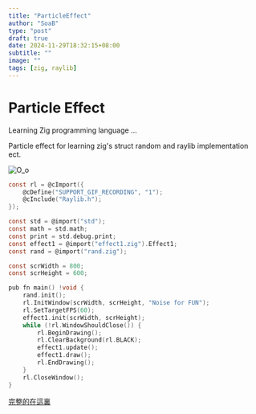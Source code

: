 ```yaml
---
title: "ParticleEffect"
author: "SoaB"
type: "post"
draft: true
date: 2024-11-29T18:32:15+08:00
subtitle: ""
image: ""
tags: [zig, raylib]
---
```

# Particle Effect

Learning Zig programming language ...

Particle effect for learning zig's struct random and raylib implementation ect. 

![O_o](images/screenpar.gif)
<!--more-->
```c
const rl = @cImport({
    @cDefine("SUPPORT_GIF_RECORDING", "1");
    @cInclude("Raylib.h");
});

const std = @import("std");
const math = std.math;
const print = std.debug.print;
const effect1 = @import("effect1.zig").Effect1;
const rand = @import("rand.zig");

const scrWidth = 800;
const scrHeight = 600;

pub fn main() !void {
    rand.init();
    rl.InitWindow(scrWidth, scrHeight, "Noise for FUN");
    rl.SetTargetFPS(60);
    effect1.init(scrWidth, scrHeight);
    while (!rl.WindowShouldClose()) {
        rl.BeginDrawing();
        rl.ClearBackground(rl.BLACK);
        effect1.update();
        effect1.draw();
        rl.EndDrawing();
    }
    rl.CloseWindow();
}
```
[完整的在這裏](https://github.com/SoaB/pAnim)